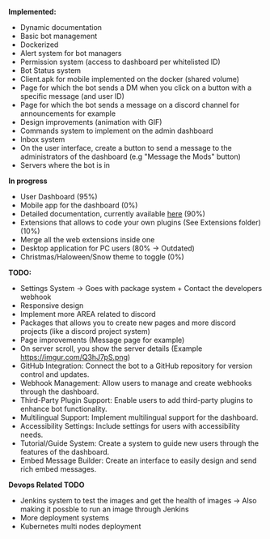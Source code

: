 __**Implemented:**__

- Dynamic documentation
- Basic bot management
- Dockerized
- Alert system for bot managers
- Permission system (access to dashboard per whitelisted ID)
- Bot Status system
- Client.apk for mobile implemented on the docker (shared volume)
- Page for which the bot sends a DM when you click on a button with a specific message (and user ID)
- Page for which the bot sends a message on a discord channel for announcements for example
- Design improvements (animation with GIF)
- Commands system to implement on the admin dashboard
- Inbox system 
- On the user interface, create a button to send a message to the administrators of the dashboard (e.g "Message the Mods" button)
- Servers where the bot is in

__**In progress**__

- User Dashboard (95%)
- Mobile app for the dashboard (0%)
- Detailed documentation, currently available [here](https://sabry134.github.io/Discord-Bot-Dashboard/) (90%)
- Extensions that allows to code your own plugins (See Extensions folder) (10%)
- Merge all the web extensions inside one
- Desktop application for PC users (80% -> Outdated)
- Christmas/Haloween/Snow theme to toggle (0%)



**__TODO:__**

- Settings System -> Goes with package system + Contact the developers webhook
- Responsive design
- Implement more AREA related to discord
- Packages that allows you to create new pages and more discord projects (like a discord project system)
- Page improvements (Message page for example)
- On server scroll, you show the server details (Example https://imgur.com/Q3hJ7pS.png)
- GitHub Integration: Connect the bot to a GitHub repository for version control and updates.
- Webhook Management: Allow users to manage and create webhooks through the dashboard.
- Third-Party Plugin Support: Enable users to add third-party plugins to enhance bot functionality.
- Multilingual Support: Implement multilingual support for the dashboard.
- Accessibility Settings: Include settings for users with accessibility needs.
- Tutorial/Guide System: Create a system to guide new users through the features of the dashboard.
- Embed Message Builder: Create an interface to easily design and send rich embed messages.



**__Devops Related TODO__**

- Jenkins system to test the images and get the health of images -> Also making it possble to run an image through Jenkins
- More deployment systems
- Kubernetes multi nodes deployment
